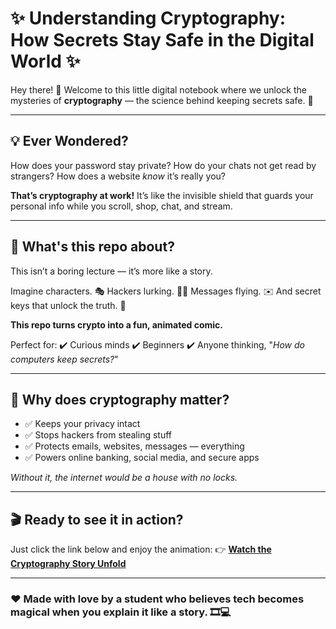# ✨ Understanding Cryptography: How Secrets Stay Safe in the Digital World ✨

Hey there! 👋 Welcome to this little digital notebook where we unlock the mysteries of **cryptography** — the science behind keeping secrets safe. 🔐

---

## 💡 Ever Wondered?

How does your password stay private?
How do your chats not get read by strangers?
How does a website *know* it’s really you?

**That’s cryptography at work!** It’s like the invisible shield that guards your personal info while you scroll, shop, chat, and stream.

---

## 📁 What's this repo about?

This isn’t a boring lecture — it’s more like a story.

Imagine characters. 🎭 Hackers lurking. 🕵️‍♂️ Messages flying. ✉️ And secret keys that unlock the truth. 🔑

**This repo turns crypto into a fun, animated comic.**

Perfect for:
✔️ Curious minds
✔️ Beginners
✔️ Anyone thinking, "*How do computers keep secrets?*"

---

## 🔐 Why does cryptography matter?

- ✅ Keeps your privacy intact
- ✅ Stops hackers from stealing stuff
- ✅ Protects emails, websites, messages — everything
- ✅ Powers online banking, social media, and secure apps

*Without it, the internet would be a house with no locks.*

---

## 🎬 Ready to see it in action?

Just click the link below and enjoy the animation:
👉 [**Watch the Cryptography Story Unfold**](https://yechinalokesh.github.io/Yechinalokesh-cryptography-case-study/)

---

### ❤️ Made with love by a student who believes tech becomes magical when you explain it like a story. 🎞️💻
